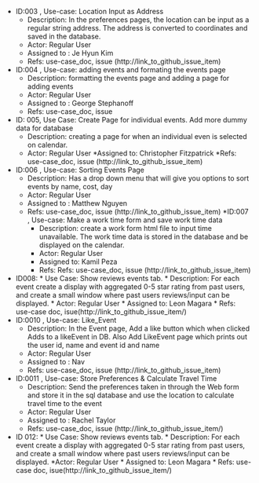 * ID:003 , Use-case: Location Input as Address
    * Description: In the preferences pages, the location can be input as a regular string address. The address is converted to coordinates and saved in the database.
    * Actor: Regular User
    * Assigned to : Je Hyun Kim
    * Refs: use-case_doc, issue (http://link_to_github_issue_item)
* ID:004 , Use-case: adding events and formating the events page
    * Description: formatting the events page and adding a page for adding events
    * Actor: Regular User
    * Assigned to : George Stephanoff
    * Refs: use-case_doc, issue 
* ID: 005, 
 Use Case:  Create Page for individual events. Add more dummy data for database
    * Description: creating a page for when an individual even is selected on calendar.
    * Actor: Regular User
    *Assigned to: Christopher Fitzpatrick
    *Refs: use-case_doc, issue (http://link_to_github_issue_item)
* ID:006 , Use-case: Sorting Events Page
    * Description: Has a drop down menu that will give you options to sort events by name, cost, day 
    * Actor: Regular User
    * Assigned to : Matthew Nguyen
    * Refs: use-case_doc, issue (http://link_to_github_issue_item)
*ID:007 , Use-case: Make a work time form and save work time data
      * Description: create a work form html file to input time unavailable. The work time data is stored in the database and be displayed on the calendar. 
      * Actor: Regular User
      * Assigned to: Kamil Peza
      * Refs: Refs: use-case_doc, issue (http://link_to_github_issue_item)
* ID008:
      * Use Case: Show reviews events tab.
      * Description: For each event create a display with aggregated 0-5 star rating from past users, and create a small window where past users reviews/input can be displayed. 
      * Actor: Regular User
      * Assigned to: Leon Magara
      * Refs: use-case doc, isue(http://link_to_github_issue_item/)
* ID:0010 , Use-case: Like_Event
    * Description: In the Event page, Add a like button which when clicked Adds to a likeEvent in DB. Also Add LikeEvent page which prints out the user id, name and event id and name
    * Actor: Regular User
    * Assigned to : Nav
    * Refs: use-case_doc, issue (http://link_to_github_issue_item)
* ID:0011 , Use-case: Store Preferences & Calculate Travel Time
    * Description: Send the preferences taken in through the Web form and store it in the sql database and use the location to calculate travel time to the event
    * Actor: Regular User
    * Assigned to : Rachel Taylor
    * Refs: use-case_doc, issue (http://link_to_github_issue_item/)
* ID 012:
      * Use Case: Show reviews events tab.
      * Description: For each event create a display with aggregated 0-5 star rating from past users, and create a small window where past users reviews/input can be displayed. 
      *Actor: Regular User
      * Assigned to: Leon Magara
      * Refs: use-case doc, isue(http://link_to_github_issue_item/)
